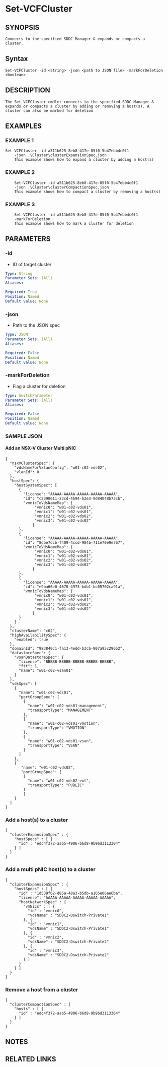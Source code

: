 # Set-VCFCluster

## SYNOPSIS
    Connects to the specified SDDC Manager & expands or compacts a cluster.

## Syntax
```
Set-VCFCluster -id <string> -json <path to JSON file> -markForDeletion <boolean>
```

## DESCRIPTION
	The Set-VCFCluster cmdlet connects to the specified SDDC Manager & expands or compacts a cluster by adding or removing a host(s). A cluster can also be marked for deletion


## EXAMPLES

### EXAMPLE 1
```
Set-VCFCluster -id a511b625-8eb8-417e-85f0-5b47ebb4c0f1 
	-json .\Cluster\clusterExpansionSpec.json
    This example shows how to expand a cluster by adding a host(s) 
```

### EXAMPLE 2
```
	Set-VCFCluster -id a511b625-8eb8-417e-85f0-5b47ebb4c0f1 
	-json .\Cluster\clusterCompactionSpec.json
    This example shows how to compact a cluster by removing a host(s)
```	
### EXAMPLE 3
```
	Set-VCFCluster -id a511b625-8eb8-417e-85f0-5b47ebb4c0f1 
	-markForDeletion
    This example shows how to mark a cluster for deletion
```

## PARAMETERS

### -id
- ID of target cluster

```yaml
Type: String
Parameter Sets: (All)
Aliases:

Required: True
Position: Named
Default value: None
```
### -json
- Path to the JSON spec

```yaml
Type: JSON
Parameter Sets: (All)
Aliases:

Required: False
Position: Named
Default value: None
```
### -markForDeletion
- Flag a cluster for deletion

```yaml
Type: SwitchParameter
Parameter Sets: (All)
Aliases:

Required: False
Position: Named
Default value: None
```

### SAMPLE JSON

#### Add an NSX-V Cluster Multi pNIC
```
{
  "nsxVClusterSpec": {
    "vdsNameForVxlanConfig": "w01-c02-vds02",
    "vlanId": 0
  },
  "hostSpec": {
    "hostSystemSpec": [
      {
        "license": "AAAAA-AAAAA-AAAAA-AAAAA-AAAAA",
        "id": "c2398611-23cd-4b94-b2e3-9d84848b73cb",
        "vmnicToVdsNameMap": {
             "vmnic0": "w01-c02-vds01",
             "vmnic1": "w01-c02-vds01",
             "vmnic2": "w01-c02-vds02",
             "vmnic3": "w01-c02-vds02"
            }
      },
      {
        "license": "AAAAA-AAAAA-AAAAA-AAAAA-AAAAA",
        "id": "8dbe7dcb-f409-4ccd-984b-711e70e9e767",
        "vmnicToVdsNameMap": {
             "vmnic0": "w01-c02-vds01",
             "vmnic1": "w01-c02-vds01",
             "vmnic2": "w01-c02-vds02",
             "vmnic3": "w01-c02-vds02"
            }
      },
      {
        "license": "AAAAA-AAAAA-AAAAA-AAAAA-AAAAA",
        "id": "e9ba66e0-4670-4973-bdb1-bc05702ca91a",
        "vmnicToVdsNameMap": {
             "vmnic0": "w01-c02-vds01",
             "vmnic1": "w01-c02-vds01",
             "vmnic2": "w01-c02-vds02",
             "vmnic3": "w01-c02-vds02"
            }
      }
    ]
  },
  "clusterName": "c02",
  "highAvailabilitySpec": {
    "enabled": true
  },
  "domainId": "983840c1-fa13-4edd-b3cb-907a95c29652",
  "datastoreSpec": {
    "vsanDatastoreSpec": {
      "license": "BBBBB-BBBBB-BBBBB-BBBBB-BBBBB",
      "ftt": 1,
      "name": "w01-c02-vsan01"
    }
  },
  "vdsSpec": [
    {
      "name": "w01-c02-vds01",
      "portGroupSpec": [
        {
          "name": "w01-c02-vds01-management",
          "transportType": "MANAGEMENT"
        },
        {
          "name": "w01-c02-vds01-vmotion",
          "transportType": "VMOTION"
        },
        {
          "name": "w01-c02-vds01-vsan",
          "transportType": "VSAN"
        } 
      ] 
    },
    {
       "name": "w01-c02-vds02",
       "portGroupSpec": [
        {
          "name": "w01-c02-vds02-ext",
          "transportType": "PUBLIC"
        }
        ]
    }
  ]
}

```

### Add a host(s) to a cluster
```
{
  "clusterExpansionSpec" : {
    "hostSpecs" : [ {
      "id" : "edc4f372-aab5-4906-b6d8-9b96d3113304"
    } ]
  }
}

```

### Add a multi pNIC host(s) to a cluster
```
{
  "clusterExpansionSpec" : {
    "hostSpecs" : [ {
      "id" : "1d539f62-d85a-48a3-b5db-a165e06ae6ba",
      "license": "AAAAA-AAAAA-AAAAA-AAAAA-AAAAA",
      "hostNetworkSpec" : {
        "vmNics" : [ {
          "id" : "vmnic0",
          "vdsName" : "SDDC2-Dswitch-Private1" 
        }, {
          "id" : "vmnic1",
          "vdsName" : "SDDC2-Dswitch-Private1" 
        }, {
          "id" : "vmnic2",
          "vdsName" : "SDDC2-Dswitch-Private2" 
        }, {
          "id" : "vmnic3",
          "vdsName" : "SDDC2-Dswitch-Private2" 
        } ] 
      } 
    } ] 
  }
}
```

### Remove a host from a cluster
```
{
  "clusterCompactionSpec" : {
    "hosts" : [ {
      "id" : "edc4f372-aab5-4906-b6d8-9b96d3113304"
    } ]
  }
}
```


## NOTES

## RELATED LINKS
